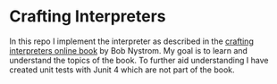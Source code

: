 # Crafting Interpreters

In this repo I implement the interpreter as described in the [crafting interpreters online book](http://www.craftinginterpreters.com/) by Bob Nystrom. My goal is to learn and understand the topics of the book. To further aid understanding I have created unit tests with Junit 4 which are not part of the book.